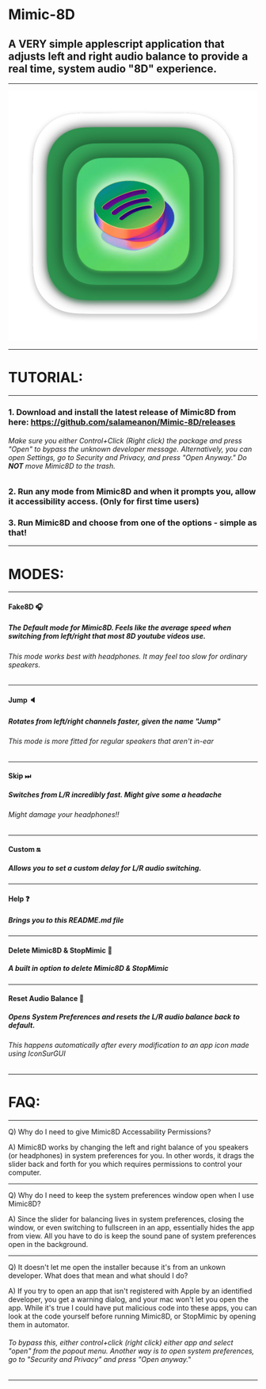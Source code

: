 # Mimic-8D

## A VERY simple applescript application that adjusts left and right audio balance to provide a real time, system audio "8D" experience.

---

![image](https://github.com/salameanon/Mimic-8D/blob/main/resources/Mimic8D.png)

---

# TUTORIAL:

---

### 1. Download and install the latest release of Mimic8D from here: https://github.com/salameanon/Mimic-8D/releases

###### Make sure you either Control+Click (Right click) the package and press "Open" to bypass the unknown developer message. Alternatively, you can open Settings, go to Security and Privacy, and press "Open Anyway." Do **NOT** move Mimic8D to the trash.

### 2. Run any mode from Mimic8D and when it prompts you, allow it accessibility access. (Only for first time users)

### 3. Run Mimic8D and choose from one of the options - simple as that!

---

# MODES:

---

#### Fake8D 🎧 
##### The Default mode for Mimic8D. Feels like the average speed when switching from left/right that most 8D youtube videos use.
###### This mode works best with headphones. It may feel too slow for ordinary speakers.

---

#### Jump 🔈 
##### Rotates from left/right channels faster, given the name "Jump"
###### This mode is more fitted for regular speakers that aren't in-ear

---

#### Skip ⏭ 
##### Switches from L/R incredibly fast. Might give some a headache
###### Might damage your headphones!!

---

#### Custom 🔛
##### Allows you to set a custom delay for L/R audio switching.

---

#### Help ❓
##### Brings you to this README.md file

---

#### Delete Mimic8D & StopMimic 🚫
##### A built in option to delete Mimic8D & StopMimic

---

#### Reset Audio Balance 🛑 
##### Opens System Preferences and resets the L/R audio balance back to default.
###### This happens automatically after every modification to an app icon made using IconSurGUI

---

# FAQ:

---

Q) Why do I need to give Mimic8D Accessability Permissions?

A) Mimic8D works by changing the left and right balance of you speakers (or headphones) in system preferences for you. In other words, it drags the slider back and forth for you which requires permissions to control your computer.

---

Q) Why do I need to keep the system preferences window open when I use Mimic8D?

A) Since the slider for balancing lives in system preferences, closing the window, or even switching to fullscreen in an app, essentially hides the app from view. All you have to do is keep the sound pane of system preferences open in the background.

---

Q) It doesn't let me open the installer because it's from an unkown developer. What does that mean and what should I do?

A) If you try to open an app that isn't registered with Apple by an identified developer, you get a warning dialog, and your mac won't let you open the app. While it's true I could have put malicious code into these apps, you can look at the code yourself before running Mimic8D, or StopMimic by opening them in automator.
###### To bypass this, either control+click (right click) either app and select "open" from the popout menu. Another way is to open system preferences, go to "Security and Privacy" and press "Open anyway."

---
